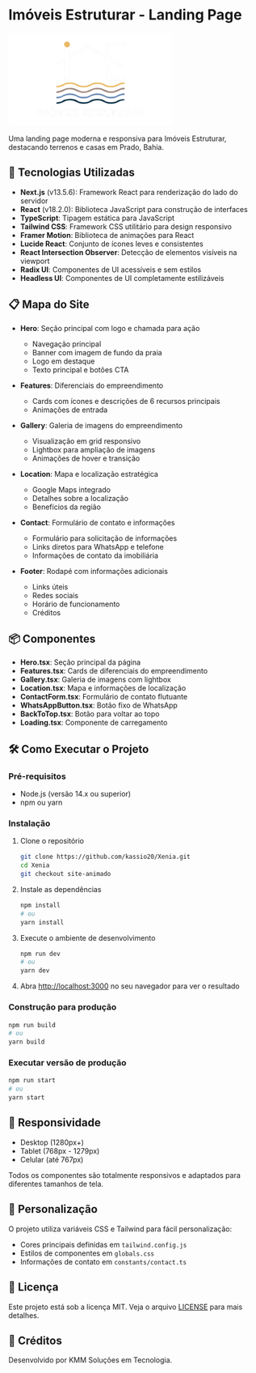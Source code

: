 # Imóveis Estruturar - Landing Page

![Imóveis Estruturar](public/logo-transparent.png)

Uma landing page moderna e responsiva para Imóveis Estruturar, destacando terrenos e casas em Prado, Bahia.

## 🚀 Tecnologias Utilizadas

- **Next.js** (v13.5.6): Framework React para renderização do lado do servidor
- **React** (v18.2.0): Biblioteca JavaScript para construção de interfaces
- **TypeScript**: Tipagem estática para JavaScript
- **Tailwind CSS**: Framework CSS utilitário para design responsivo
- **Framer Motion**: Biblioteca de animações para React
- **Lucide React**: Conjunto de ícones leves e consistentes
- **React Intersection Observer**: Detecção de elementos visíveis na viewport
- **Radix UI**: Componentes de UI acessíveis e sem estilos
- **Headless UI**: Componentes de UI completamente estilizáveis

## 📋 Mapa do Site

- **Hero**: Seção principal com logo e chamada para ação
  - Navegação principal
  - Banner com imagem de fundo da praia
  - Logo em destaque
  - Texto principal e botões CTA

- **Features**: Diferenciais do empreendimento
  - Cards com ícones e descrições de 6 recursos principais
  - Animações de entrada

- **Gallery**: Galeria de imagens do empreendimento
  - Visualização em grid responsivo
  - Lightbox para ampliação de imagens
  - Animações de hover e transição

- **Location**: Mapa e localização estratégica
  - Google Maps integrado
  - Detalhes sobre a localização
  - Benefícios da região

- **Contact**: Formulário de contato e informações
  - Formulário para solicitação de informações
  - Links diretos para WhatsApp e telefone
  - Informações de contato da imobiliária

- **Footer**: Rodapé com informações adicionais
  - Links úteis
  - Redes sociais
  - Horário de funcionamento
  - Créditos

## 📦 Componentes

- **Hero.tsx**: Seção principal da página
- **Features.tsx**: Cards de diferenciais do empreendimento
- **Gallery.tsx**: Galeria de imagens com lightbox
- **Location.tsx**: Mapa e informações de localização
- **ContactForm.tsx**: Formulário de contato flutuante
- **WhatsAppButton.tsx**: Botão fixo de WhatsApp
- **BackToTop.tsx**: Botão para voltar ao topo
- **Loading.tsx**: Componente de carregamento

## 🛠️ Como Executar o Projeto

### Pré-requisitos

- Node.js (versão 14.x ou superior)
- npm ou yarn

### Instalação

1. Clone o repositório
   ```bash
   git clone https://github.com/kassio20/Xenia.git
   cd Xenia
   git checkout site-animado
   ```

2. Instale as dependências
   ```bash
   npm install
   # ou
   yarn install
   ```

3. Execute o ambiente de desenvolvimento
   ```bash
   npm run dev
   # ou
   yarn dev
   ```

4. Abra [http://localhost:3000](http://localhost:3000) no seu navegador para ver o resultado

### Construção para produção

```bash
npm run build
# ou
yarn build
```

### Executar versão de produção

```bash
npm run start
# ou
yarn start
```

## 📱 Responsividade

- Desktop (1280px+)
- Tablet (768px - 1279px)
- Celular (até 767px)

Todos os componentes são totalmente responsivos e adaptados para diferentes tamanhos de tela.

## 🎨 Personalização

O projeto utiliza variáveis CSS e Tailwind para fácil personalização:

- Cores principais definidas em `tailwind.config.js`
- Estilos de componentes em `globals.css`
- Informações de contato em `constants/contact.ts`

## 📄 Licença

Este projeto está sob a licença MIT. Veja o arquivo [LICENSE](LICENSE) para mais detalhes.

## 🙏 Créditos

Desenvolvido por KMM Soluções em Tecnologia.
